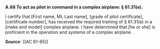 **A.68 To act as pilot in command in a complex airplane: § 61.31(e).**

I certify that \[First name, MI, Last name\], \[grade of pilot certificate\], \[certificate number\], has received the required training of § 61.31(e) in a \[make and model\] complex airplane. I have determined that \[he or she\] is proficient in the operation and systems of a complex airplane.

***Source***: [[AC 61-65]]